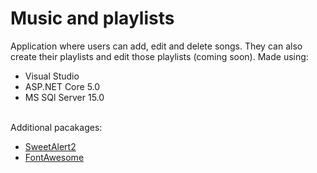 # Music and playlists
Application where users can add, edit and delete songs.
They can also create their playlists and edit those playlists (coming soon).
Made using:
<ul>
  <li>Visual Studio</li>
  <li>ASP.NET Core 5.0</li>
  <li>MS SQl Server 15.0</li>
</ul>
<br/>
Additional pacakages:
<ul>
  <li><a href="https://sweetalert2.github.io/">SweetAlert2</a></li>
  <li><a href="https://fontawesome.com/">FontAwesome</a></li>
</ul>
